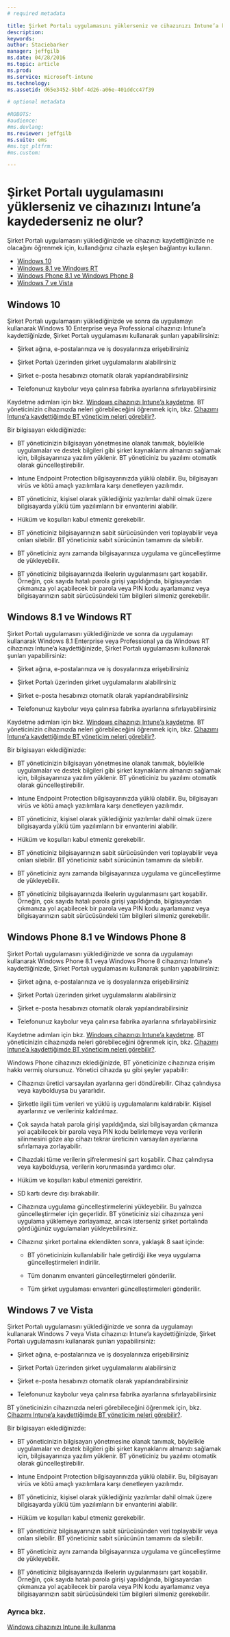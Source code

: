 ```yaml
---
# required metadata

title: Şirket Portalı uygulamasını yüklerseniz ve cihazınızı Intune’a kaydederseniz ne olur? | Microsoft Intune
description:
keywords:
author: Staciebarker
manager: jeffgilb
ms.date: 04/28/2016
ms.topic: article
ms.prod:
ms.service: microsoft-intune
ms.technology:
ms.assetid: d65e3452-5bbf-4d26-a06e-401ddcc47f39

# optional metadata

#ROBOTS:
#audience:
#ms.devlang:
ms.reviewer: jeffgilb
ms.suite: ems
#ms.tgt_pltfrm:
#ms.custom:

---
```



# Şirket Portalı uygulamasını yüklerseniz ve cihazınızı Intune’a kaydederseniz ne olur?

Şirket Portalı uygulamasını yüklediğinizde ve cihazınızı kaydettiğinizde ne olacağını öğrenmek için, kullandığınız cihazla eşleşen bağlantıyı kullanın.

- [Windows 10](#windows-10)
- [Windows 8.1 ve Windows RT](#windows-8-1-and-windows-rt)
- [Windows Phone 8.1 ve Windows Phone 8](#windows-phone-8-1-and-windows-phone-8)
- [Windows 7 ve Vista](#windows-7-and-vista)

## Windows 10
Şirket Portalı uygulamasını yüklediğinizde ve sonra da uygulamayı kullanarak Windows 10 Enterprise veya Professional cihazınızı Intune’a kaydettiğinizde, Şirket Portalı uygulamasını kullanarak şunları yapabilirsiniz:

-   Şirket ağına, e-postalarınıza ve iş dosyalarınıza erişebilirsiniz

-   Şirket Portalı üzerinden şirket uygulamalarını alabilirsiniz

-   Şirket e-posta hesabınızı otomatik olarak yapılandırabilirsiniz

-   Telefonunuz kaybolur veya çalınırsa fabrika ayarlarına sıfırlayabilirsiniz

Kaydetme adımları için bkz. [Windows cihazınızı Intune’a kaydetme](enroll-your-device-in-intune-windows.md). BT yöneticinizin cihazınızda neleri görebileceğini öğrenmek için, bkz. [Cihazımı Intune’a kaydettiğimde BT yöneticim neleri görebilir?](what-can-your-it-administrator-see-when-you-enroll-your-device-in-intune-windows.md).

Bir bilgisayarı eklediğinizde:

-   BT yöneticinizin bilgisayarı yönetmesine olanak tanımak, böylelikle uygulamalar ve destek bilgileri gibi şirket kaynaklarını almanızı sağlamak için, bilgisayarınıza yazılım yüklenir. BT yöneticiniz bu yazılımı otomatik olarak güncelleştirebilir.

-   Intune Endpoint Protection bilgisayarınızda yüklü olabilir. Bu, bilgisayarı virüs ve kötü amaçlı yazılımlara karşı denetleyen yazılımdır.

-   BT yöneticiniz, kişisel olarak yüklediğiniz yazılımlar dahil olmak üzere bilgisayarda yüklü tüm yazılımların bir envanterini alabilir.

-   Hüküm ve koşulları kabul etmeniz gerekebilir.

-   BT yöneticiniz bilgisayarınızın sabit sürücüsünden veri toplayabilir veya onları silebilir. BT yöneticiniz sabit sürücünün tamamını da silebilir.

-   BT yöneticiniz aynı zamanda bilgisayarınıza uygulama ve güncelleştirme de yükleyebilir.

-   BT yöneticiniz bilgisayarınızda ilkelerin uygulanmasını şart koşabilir. Örneğin, çok sayıda hatalı parola girişi yapıldığında, bilgisayardan çıkmanıza yol açabilecek bir parola veya PIN kodu ayarlamanız veya bilgisayarınızın sabit sürücüsündeki tüm bilgileri silmeniz gerekebilir.

## Windows 8.1 ve Windows RT
Şirket Portalı uygulamasını yüklediğinizde ve sonra da uygulamayı kullanarak Windows 8.1 Enterprise veya Professional ya da Windows RT cihazınızı Intune’a kaydettiğinizde, Şirket Portalı uygulamasını kullanarak şunları yapabilirsiniz:

-   Şirket ağına, e-postalarınıza ve iş dosyalarınıza erişebilirsiniz

-   Şirket Portalı üzerinden şirket uygulamalarını alabilirsiniz

-   Şirket e-posta hesabınızı otomatik olarak yapılandırabilirsiniz

-   Telefonunuz kaybolur veya çalınırsa fabrika ayarlarına sıfırlayabilirsiniz

Kaydetme adımları için bkz. [Windows cihazınızı Intune’a kaydetme](enroll-your-device-in-intune-windows.md). BT yöneticinizin cihazınızda neleri görebileceğini öğrenmek için, bkz. [Cihazımı Intune’a kaydettiğimde BT yöneticim neleri görebilir?](what-can-your-it-administrator-see-when-you-enroll-your-device-in-intune-windows.md).

Bir bilgisayarı eklediğinizde:

-   BT yöneticinizin bilgisayarı yönetmesine olanak tanımak, böylelikle uygulamalar ve destek bilgileri gibi şirket kaynaklarını almanızı sağlamak için, bilgisayarınıza yazılım yüklenir. BT yöneticiniz bu yazılımı otomatik olarak güncelleştirebilir.

-   Intune Endpoint Protection bilgisayarınızda yüklü olabilir. Bu, bilgisayarı virüs ve kötü amaçlı yazılımlara karşı denetleyen yazılımdır.

-   BT yöneticiniz, kişisel olarak yüklediğiniz yazılımlar dahil olmak üzere bilgisayarda yüklü tüm yazılımların bir envanterini alabilir.

-   Hüküm ve koşulları kabul etmeniz gerekebilir.

-   BT yöneticiniz bilgisayarınızın sabit sürücüsünden veri toplayabilir veya onları silebilir. BT yöneticiniz sabit sürücünün tamamını da silebilir.

-   BT yöneticiniz aynı zamanda bilgisayarınıza uygulama ve güncelleştirme de yükleyebilir.

-   BT yöneticiniz bilgisayarınızda ilkelerin uygulanmasını şart koşabilir. Örneğin, çok sayıda hatalı parola girişi yapıldığında, bilgisayardan çıkmanıza yol açabilecek bir parola veya PIN kodu ayarlamanız veya bilgisayarınızın sabit sürücüsündeki tüm bilgileri silmeniz gerekebilir.

## Windows Phone 8.1 ve Windows Phone 8
Şirket Portalı uygulamasını yüklediğinizde ve sonra da uygulamayı kullanarak Windows Phone 8.1 veya Windows Phone 8 cihazınızı Intune’a kaydettiğinizde, Şirket Portalı uygulamasını kullanarak şunları yapabilirsiniz:

-   Şirket ağına, e-postalarınıza ve iş dosyalarınıza erişebilirsiniz

-   Şirket Portalı üzerinden şirket uygulamalarını alabilirsiniz

-   Şirket e-posta hesabınızı otomatik olarak yapılandırabilirsiniz

-   Telefonunuz kaybolur veya çalınırsa fabrika ayarlarına sıfırlayabilirsiniz

Kaydetme adımları için bkz. [Windows cihazınızı Intune’a kaydetme](enroll-your-device-in-intune-windows.md). BT yöneticinizin cihazınızda neleri görebileceğini öğrenmek için, bkz. [Cihazımı Intune’a kaydettiğimde BT yöneticim neleri görebilir?](what-can-your-it-administrator-see-when-you-enroll-your-device-in-intune-windows.md).

Windows Phone cihazınızı eklediğinizde, BT yöneticinize cihazınıza erişim hakkı vermiş olursunuz. Yönetici cihazda şu gibi şeyler yapabilir:

-   Cihazınızı üretici varsayılan ayarlarına geri döndürebilir. Cihaz çalındıysa veya kaybolduysa bu yararlıdır.

-   Şirketle ilgili tüm verileri ve yüklü iş uygulamalarını kaldırabilir. Kişisel ayarlarınız ve verileriniz kaldırılmaz.

-   Çok sayıda hatalı parola girişi yapıldığında, sizi bilgisayardan çıkmanıza yol açabilecek bir parola veya PIN kodu belirlemeye veya verilerin silinmesini göze alıp cihazı tekrar üreticinin varsayılan ayarlarına sıfırlamaya zorlayabilir.

-   Cihazdaki tüme verilerin şifrelenmesini şart koşabilir. Cihaz çalındıysa veya kaybolduysa, verilerin korunmasında yardımcı olur.

-   Hüküm ve koşulları kabul etmenizi gerektirir.

-   SD kartı devre dışı bırakabilir.

-   Cihazınıza uygulama güncelleştirmelerini yükleyebilir. Bu yalnızca güncelleştirmeler için geçerlidir. BT yöneticiniz sizi cihazınıza yeni uygulama yüklemeye zorlayamaz, ancak isterseniz şirket portalında gördüğünüz uygulamaları yükleyebilirsiniz.

-   Cihazınız şirket portalına eklendikten sonra, yaklaşık 8 saat içinde:

    -   BT yöneticinizin kullanılabilir hale getirdiği ilke veya uygulama güncelleştirmeleri indirilir.

    -   Tüm donanım envanteri güncelleştirmeleri gönderilir.

    -   Tüm şirket uygulaması envanteri güncelleştirmeleri gönderilir.

## Windows 7 ve Vista
Şirket Portalı uygulamasını yüklediğinizde ve sonra da uygulamayı kullanarak Windows 7 veya Vista cihazınızı Intune’a kaydettiğinizde, Şirket Portalı uygulamasını kullanarak şunları yapabilirsiniz:

-   Şirket ağına, e-postalarınıza ve iş dosyalarınıza erişebilirsiniz

-   Şirket Portalı üzerinden şirket uygulamalarını alabilirsiniz

-   Şirket e-posta hesabınızı otomatik olarak yapılandırabilirsiniz

-   Telefonunuz kaybolur veya çalınırsa fabrika ayarlarına sıfırlayabilirsiniz

BT yöneticinizin cihazınızda neleri görebileceğini öğrenmek için, bkz. [Cihazımı Intune’a kaydettiğimde BT yöneticim neleri görebilir?](what-can-your-it-administrator-see-when-you-enroll-your-device-in-intune-windows.md).

Bir bilgisayarı eklediğinizde:

-   BT yöneticinizin bilgisayarı yönetmesine olanak tanımak, böylelikle uygulamalar ve destek bilgileri gibi şirket kaynaklarını almanızı sağlamak için, bilgisayarınıza yazılım yüklenir. BT yöneticiniz bu yazılımı otomatik olarak güncelleştirebilir.

-   Intune Endpoint Protection bilgisayarınızda yüklü olabilir. Bu, bilgisayarı virüs ve kötü amaçlı yazılımlara karşı denetleyen yazılımdır.

-   BT yöneticiniz, kişisel olarak yüklediğiniz yazılımlar dahil olmak üzere bilgisayarda yüklü tüm yazılımların bir envanterini alabilir.

-   Hüküm ve koşulları kabul etmeniz gerekebilir.

-   BT yöneticiniz bilgisayarınızın sabit sürücüsünden veri toplayabilir veya onları silebilir. BT yöneticiniz sabit sürücünün tamamını da silebilir.

-   BT yöneticiniz aynı zamanda bilgisayarınıza uygulama ve güncelleştirme de yükleyebilir.

-   BT yöneticiniz bilgisayarınızda ilkelerin uygulanmasını şart koşabilir. Örneğin, çok sayıda hatalı parola girişi yapıldığında, bilgisayardan çıkmanıza yol açabilecek bir parola veya PIN kodu ayarlamanız veya bilgisayarınızın sabit sürücüsündeki tüm bilgileri silmeniz gerekebilir.

### Ayrıca bkz.
[Windows cihazınızı Intune ile kullanma](using-your-windows-device-with-intune.md)


<!--HONumber=May16_HO2-->


